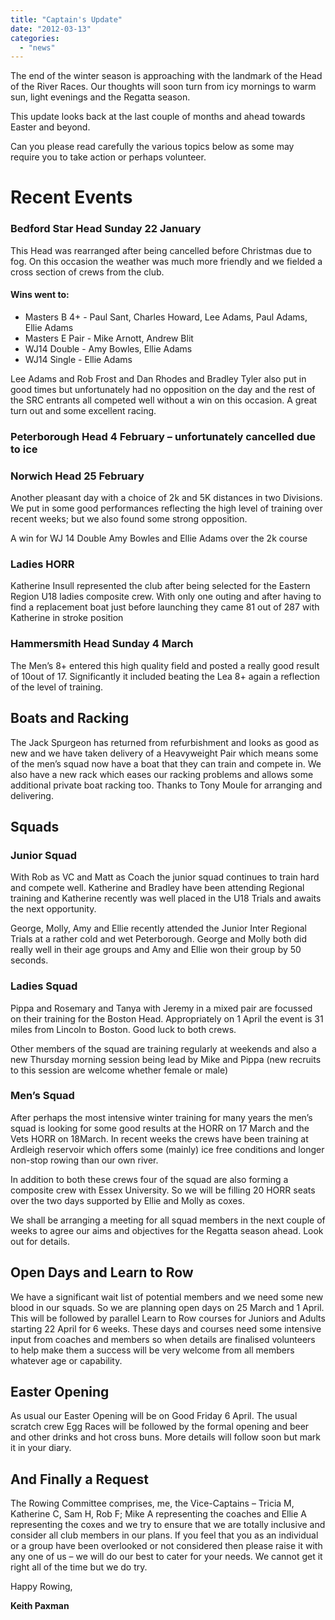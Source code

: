 ```yaml
---
title: "Captain's Update"
date: "2012-03-13"
categories: 
  - "news"
---
```


The end of the winter season is approaching with the landmark of the Head of the River Races. Our thoughts will soon turn from icy mornings to warm sun, light evenings and the Regatta season.

This update looks back at the last couple of months and ahead towards Easter and beyond.

Can you please read carefully the various topics below as some may require you to take action or perhaps volunteer.

# Recent Events

### Bedford Star Head Sunday 22 January

This Head was rearranged after being cancelled before Christmas due to fog. On this occasion the weather was much more friendly and we fielded a cross section of crews from the club.

#### Wins went to:

- Masters B 4+ - Paul Sant, Charles Howard, Lee Adams, Paul Adams, Ellie Adams
- Masters E Pair - Mike Arnott, Andrew Blit
- WJ14 Double - Amy Bowles, Ellie Adams
- WJ14 Single - Ellie Adams

Lee Adams and Rob Frost and Dan Rhodes and Bradley Tyler also put in good times but unfortunately had no opposition on the day and the rest of the SRC entrants all competed well without a win on this occasion. A great turn out and some excellent racing.

### Peterborough Head 4 February – unfortunately cancelled due to ice

### Norwich Head 25 February

Another pleasant day with a choice of 2k and 5K distances in two Divisions. We put in some good performances reflecting the high level of training over recent weeks; but we also found some strong opposition.

A win for WJ 14 Double Amy Bowles and Ellie Adams over the 2k course

### Ladies HORR

Katherine Insull represented the club after being selected for the Eastern Region U18 ladies composite crew. With only one outing and after having to find a replacement boat just before launching they came 81 out of 287 with Katherine in stroke position

### Hammersmith Head Sunday 4 March

The Men’s 8+ entered this high quality field and posted a really good result of 10out of 17. Significantly it included beating the Lea 8+ again a reflection of the level of training.

## Boats and Racking

The Jack Spurgeon has returned from refurbishment and looks as good as new and we have taken delivery of a Heavyweight Pair which means some of the men’s squad now have a boat that they can train and compete in. We also have a new rack which eases our racking problems and allows some additional private boat racking too. Thanks to Tony Moule for arranging and delivering.

## Squads

### Junior Squad

With Rob as VC and Matt as Coach the junior squad continues to train hard and compete well. Katherine and Bradley have been attending Regional training and Katherine recently was well placed in the U18 Trials and awaits the next opportunity.

George, Molly, Amy and Ellie recently attended the Junior Inter Regional Trials at a rather cold and wet Peterborough. George and Molly both did really well in their age groups and Amy and Ellie won their group by 50 seconds.

### Ladies Squad

Pippa and Rosemary and Tanya with Jeremy in a mixed pair are focussed on their training for the Boston Head. Appropriately on 1 April the event is 31 miles from Lincoln to Boston. Good luck to both crews.

Other members of the squad are training regularly at weekends and also a new Thursday morning session being lead by Mike and Pippa (new recruits to this session are welcome whether female or male)

### Men’s Squad

After perhaps the most intensive winter training for many years the men’s squad is looking for some good results at the HORR on 17 March and the Vets HORR on 18March. In recent weeks the crews have been training at Ardleigh reservoir which offers some (mainly) ice free conditions and longer non-stop rowing than our own river.

In addition to both these crews four of the squad are also forming a composite crew with Essex University. So we will be filling 20 HORR seats over the two days supported by Ellie and Molly as coxes.

We shall be arranging a meeting for all squad members in the next couple of weeks to agree our aims and objectives for the Regatta season ahead. Look out for details.

## Open Days and Learn to Row

We have a significant wait list of potential members and we need some new blood in our squads. So we are planning open days on 25 March and 1 April. This will be followed by parallel Learn to Row courses for Juniors and Adults starting 22 April for 6 weeks. These days and courses need some intensive input from coaches and members so when details are finalised volunteers to help make them a success will be very welcome from all members whatever age or capability.

## Easter Opening

As usual our Easter Opening will be on Good Friday 6 April. The usual scratch crew Egg Races will be followed by the formal opening and beer and other drinks and hot cross buns. More details will follow soon but mark it in your diary.

## And Finally a Request

The Rowing Committee comprises, me, the Vice-Captains – Tricia M, Katherine C, Sam H, Rob F; Mike A representing the coaches and Ellie A representing the coxes and we try to ensure that we are totally inclusive and consider all club members in our plans. If you feel that you as an individual or a group have been overlooked or not considered then please raise it with any one of us – we will do our best to cater for your needs. We cannot get it right all of the time but we do try.

Happy Rowing,

**Keith Paxman**
